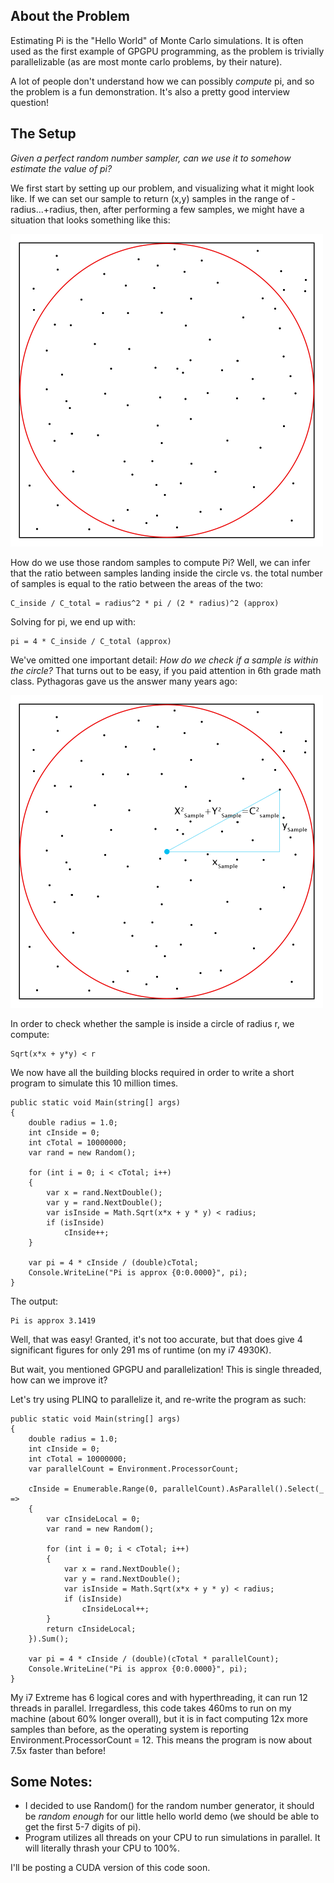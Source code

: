 <!--
{
    "Id": "Monte-Carlo-Pi",
	"WindowTitle": "",
	"Title": "Estimating Pi with Monte Carlo Simulation",
    "Date": "2013-07-30"
}
-->

## About the Problem

Estimating Pi is the "Hello World" of Monte Carlo simulations. It is often used as the first example of GPGPU programming, as the problem is trivially parallelizable (as are most monte carlo problems, by their nature).

A lot of people don't understand how we can possibly *compute* pi, and so the problem is a fun demonstration. It's also a pretty good interview question!

## The Setup

*Given a perfect random number sampler, can we use it to somehow estimate the value of pi?* 

We first start by setting up our problem, and visualizing what it might look like. If we can set our sample to return (x,y) samples in the range of -radius...+radius, then, after performing a few samples, we might have a situation that looks something like this:

<img src="Content/Monte-Carlo-Pi/Img1.png" alt="Drawing" style="width: 500px;"/>

How do we use those random samples to compute Pi? Well, we can infer that the ratio between samples landing inside the circle vs. the total number of samples is equal to the ratio between the areas of the two:

	C_inside / C_total = radius^2 * pi / (2 * radius)^2 (approx)

Solving for pi, we end up with:

	pi = 4 * C_inside / C_total (approx)

We've omitted one important detail: *How do we check if a sample is within the circle?* That turns out to be easy, if you paid attention in 6th grade math class. Pythagoras gave us the answer many years ago:

<img src="Content/Monte-Carlo-Pi/Img2.png" alt="Drawing" style="width: 500px;"/>

In order to check whether the sample is inside a circle of radius r, we compute:

	Sqrt(x*x + y*y) < r

We now have all the building blocks required in order to write a short program to simulate this 10 million times.

	public static void Main(string[] args)
	{
		double radius = 1.0;
		int cInside = 0;
		int cTotal = 10000000;
		var rand = new Random();
		
		for (int i = 0; i < cTotal; i++)
		{
			var x = rand.NextDouble();
			var y = rand.NextDouble();
			var isInside = Math.Sqrt(x*x + y * y) < radius;
			if (isInside)
				cInside++;
		}
		
		var pi = 4 * cInside / (double)cTotal;
		Console.WriteLine("Pi is approx {0:0.0000}", pi);
	}

The output:

	Pi is approx 3.1419

Well, that was easy! Granted, it's not too accurate, but that does give 4 significant figures for only 291 ms of runtime (on my i7 4930K).

But wait, you mentioned GPGPU and parallelization! This is single threaded, how can we improve it?

Let's try using PLINQ to parallelize it, and re-write the program as such:

	public static void Main(string[] args)
	{
		double radius = 1.0;
		int cInside = 0;
		int cTotal = 10000000;
		var parallelCount = Environment.ProcessorCount;
		
		cInside = Enumerable.Range(0, parallelCount).AsParallel().Select(_ =>
		{
			var cInsideLocal = 0;
			var rand = new Random();
			
			for (int i = 0; i < cTotal; i++)
			{
				var x = rand.NextDouble();
				var y = rand.NextDouble();
				var isInside = Math.Sqrt(x*x + y * y) < radius;
				if (isInside)
					cInsideLocal++;
			}
			return cInsideLocal;
		}).Sum();
		
		var pi = 4 * cInside / (double)(cTotal * parallelCount);
		Console.WriteLine("Pi is approx {0:0.0000}", pi);
	}

My i7 Extreme has 6 logical cores and with hyperthreading, it can run 12 threads in parallel. Irregardless, this code takes 460ms to run on my machine (about 60% longer overall), but it is in fact computing 12x more samples than before, as the operating system is reporting Environment.ProcessorCount = 12. This means the program is now about 7.5x faster than before!

## Some Notes:

* I decided to use Random() for the random number generator, it should be *random enough* for our little hello world demo (we should be able to get the first 5-7 digits of pi).
* Program utilizes all threads on your CPU to run simulations in parallel. It will literally thrash your CPU to 100%.

I'll be posting a CUDA version of this code soon.